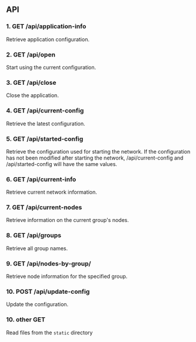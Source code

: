 ## API

### 1. GET /api/application-info
 Retrieve application configuration.

### 2. GET /api/open
 Start using the current configuration.

### 3. GET /api/close
 Close the application.

### 4. GET /api/current-config
 Retrieve the latest configuration.

### 5. GET /api/started-config
 Retrieve the configuration used for starting the network. If the configuration has not been modified after starting the network, /api/current-config and /api/started-config will have the same values.

### 6. GET /api/current-info
 Retrieve current network information.

### 7. GET /api/current-nodes
 Retrieve information on the current group's nodes.

### 8. GET /api/groups
 Retrieve all group names.

### 9. GET /api/nodes-by-group/<group>
 Retrieve node information for the specified group.

### 10. POST /api/update-config
 Update the configuration.

### 10. other GET
 Read files from the `static` directory


